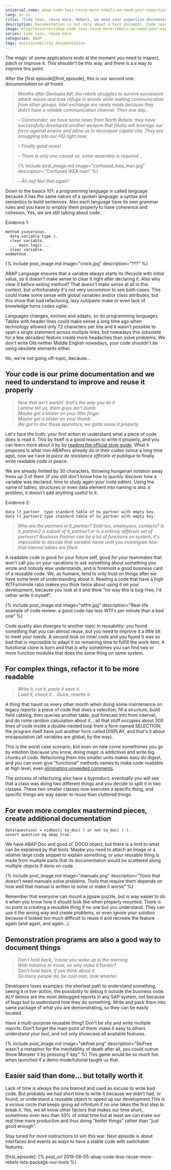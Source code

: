 ```yaml
---
universal_name: abap-code-less-reuse-more-rebels-we-need-your-expertise-documented
lang: en-us
title: "Code less, reuse more: Rebels, we need your expertise documented!"
description: Documentation is not only about a text document. Code readability and examples plays an important role in this topic.
image: blog/resources/abap-code-less-reuse-more-rebels-we-need-your-expertise-documented/img/confused_ikea_man.jpg
series: Code less, reuse more
categories: ABAP
tags: maintainability documentation
---
```


The magic of some applications ends at the moment you need to inspect, patch or improve it. This shouldn't be this way, and there is a a way to improve this point.

After the [first episode][first_episode], this is our second one: documentation on all fronts.

> _Months after Devtopia fall, the rebels struggles to survive successive attack waves and took refuge in woods while waiting communication from other groups. Intel exchange are rarely made because they didn't have a reliable communication channel. Then one day…_
>
> _– Commander, we have some news from North Rebels: they have successfully developed another weapon that finally will leverage our force against empire and allow us to reconquer capitol city. They are smuggling into our HQ right now._
>
> _– Finally good news!_
>
> _– There is only one caveat sir, some assembly is required…_
>
> {% include post_image.md image="confused_ikea_man.jpg" description="Confused IKEA man" %}
>
> _– Åh nej! Not that again!_

Down to the basics 101: a programming language is called language because it has the same nature of a spoken language: a syntax and semantics to build sentences. Also each language have its own grammar rules and you have to employ them properly to have coherence and cohesion. Yes, we are still talking about code.

Evidence 1:

```abap
method ysoserious.
  data variable type i.
  clear variable.
  ... main logic ...
  clear variable.
endmethod.
```

{% include post_image.md image="cnick.jpg" description="???" %}

ABAP Language ensures that a variable always starts its lifecycle with initial value, so it doesn't make sense to clear it right after declaring it. Also why clear it before exiting method? That doesn't make sense at all in this context, but unfortunately it's not very uncommon to see both cases.
This could make some sense with global variables and/or class attributes, but this show that bad refactoring, lazy cut/paste make or even lack of knowledge turns codes uglier.

Languages changes, evolves and adapts, so do programming languages. Tables with header lines could make sense a long time ago when technology allowed only 72 characters per line and it wasn't possible to span a single statement across multiple lines, but nowadays this (obsolete for a few decades) feature create more headaches than solve problems. We don't write Old neither Middle English nowadays, your code shouldn't be using obsolete elements either.

No, we're not going off-topic, because…

## Your code is our prime documentation and we need to understand to improve and reuse it properly

> _Now that ain't workin' that's the way you do it_  
> _Lemme tell ya, them guys ain't dumb_  
> _Maybe get a blister on your little finger_  
> _Maybe get a blister on your thumb_  
> _We got to doc these operators, we gotta reuse it properly_

Let's face the truth: your first action to understand what a piece of code does is read it. This by itself is a good reason to write it properly, and you can learn more about it by by [reading the official style guide][abap_style_guide]. What it proposes is what non-ABAPers already do in their codes (since a long time ago), now we have _la pièce de résistance officiele et publique_ to finally write readable code in peace.

We are already limited by 30 characters, throwing hungarian notation away frees up 3 of them (if you still don't know how to quickly discover how a variable was declared, time to study again your code editor). Using the name of tables, structures or even data element into naming is also a problem, it doesn't add anything useful to it.

Evidence 2:

```abap
data lt_partner  type standard table of bu_partner with empty key.
data lt_partner2 type standard table of bu_partner with empty key.
```

> _Who are the partners in lt_partner? Sold-tos, employees, contacts? Is lt_partner2 a subset of lt_partner1 or is a entirely different set of partners? Business Partner can be a lot of functions on system, it's impossible to decode that variable name until you investigate how that internal tables are filled._

A readable code is good for your future self, good for your teammates that won't call you on your vacations to ask something about something you wrote and nobody else understands, and is foremost a good business card of a reusable code. We, as humans, tend to only trust on things after we have some level of understanding about it. Reading a code that have a high WTFs/minute ratio makes you think twice about using it on your development, because you look at it and think "no way this is bug-free, I'd rather write it myself".

{% include post_image.md image="wtfm.jpg" description="Real-life example of code review: a good code has less WTFs per minute than a bad one" %}

Code quality also diverges to another topic in reusability: you found something that you can almost reuse, but you need to improve it a little bit to meet your needs. A second look on inner code and you found it was so bad that is impossible to adapt it on remaining time to fulfill the work item. A functional clone is born and that is why sometimes you can find two or more function modules that does the same thing on same system.

## For complex things, refactor it to be more readable

> _Write it, cut it, paste it save it._  
> _Load it, check it… Quick, rewrite it._

A thing that haunt us every other month when doing some maintenance on legacy reports: a piece of code that does a selection, fill a structure, build field catalog, then queries another table, pull forecast info from internet, and do rome random calculation about it… all that stuff occupies about 300 lines of code inside a double-nested loop from a form named SELECTION; the program itself have just another form called DISPLAY, and that's it about encapsulation (all variables are global, by the way).

This is the worst case scenario, but even on new come somethimes you go by emotion (because you know, doing magic is addictive) and write big chunks of code. Refactoring them into smaller units makes easy do digest, and you can even give "functional" methods names to make code readable at high level, even [eliminating unneeded comments][coding_without_comments].

The process of refactoring also have a byproduct: eventually you will see that a class was doing two different things and you decide to split it in two classes. These two smaller classes now executes a specific thing, and specific things are way easier to reuse than cluttered things.

## For even more complex mastermind pieces, create additional documentation

```abap
data(question) = xsdbool( to_doc( ) or not to_doc( ) ).
assert question eq abap_true.
```

We have ABAP Doc and good ol' DOCU object, but there is a limit to what can be explained by that tools. Maybe you need to attach an image or a relative large code snippet to explain something, or your reusable thing is made from multiple parts that its documentation would be scattered along multiple objects if done on code.

{% include post_image.md image="manuals.png" description="Tools that doesn't need manuals solve problems. Tools that require them depends on how well that manual is written to solve or make it worse" %}

Remember that everyone can mount a jigsaw puzzle, but is way easier to do it when you know how it should look like when properly mounted. There is no point in creating a reusable thing if no one but you understand. They can use it the wrong way and create problems, or even ignore your solution because it looked too much difficult to reuse it and recreate the feature again (and again, and again…).

## Demonstration programs are also a good way to document things

> _Don't hold back, 'cause you woke up in the morning_  
> _With initiative to move, so why make it harder?_  
> _Don't hold back, if you think about it_  
> _So many people do, be cool man, look smarter._

Developers loves examples: the shortest path to understand something, seeing it in live-action, the possibility to debug it outside the business code. ALV demos are the most debugged reports in any SAP system, not because of bugs but to understand how they do something. Write and pack them into same package of what you are demonstrating, so they can be easily located.

Have a multi-purpose reusable thing? Don't be shy and write multiple reports. Don't forget the main point of them: make it easy to others understand your tool, and not only showcase all available features.

{% include post_image.md image="skifree.png" description="SkiFree wasn't a metaphor for the inevitability of death after all, you could outrun Snow Monster it by pressing F key" %}
This game would be so much fun when launched if a demo mode/tutorial taught us that.

## Easier said than done… but totally worth it

Lack of time is always the one blamed and used as excuse to write bad code. But probably we had short time to write it because we didn't had, or found, or understand a reusable object to speed up our development.This is a vicious circle that keeps going ad infinitum if no one takes the first step to break it. Yes, we all know other factors that makes our time short, sometimes even less than 50% of initial time but at least we can make our real time more productive and thus doing "better things" rather than "just good enough".

<div class="divider"></div>

Stay tuned for more instructions to win this war. Next episode is about interfaces and events as ways to have a stable code with switchable features.

[abap_style_guide]: https://github.com/SAP/styleguides
[coding_without_comments]: https://blog.codinghorror.com/coding-without-comments/
[first_episode]: {% post_url 2019-08-05-abap-code-less-reuse-more-rebels-lets-package-our-tools %}